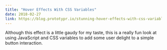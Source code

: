 ```yaml
---
title: "Hover Effects With CSS Variables"
date: 2018-02-27
link: https://blog.prototypr.io/stunning-hover-effects-with-css-variables-f855e7b95330
---
```


Although this effect is a little gaudy for my taste, this is a really fun look at
using JavaScript and CSS variables to add some user delight to a simple button interaction.
